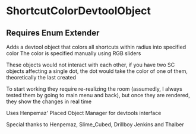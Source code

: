 # ShortcutColorDevtoolObject
## Requires Enum Extender
 Adds a devtool object that colors all shortcuts within radius into specified color
 The color is specified manually using RGB sliders

 These objects would not interact with each other, if you have two SC objects affecting a single dot, the dot would take the color of one of them, theoretically the last created

 To start working they require re-realizing the room (assumedly, I always tested them by going to main menu and back), but once they are rendered, they show the changes in real time
 
 Uses Henpemaz' Placed Object Manager for devtools interface

 Special thanks to Henpemaz, Slime_Cubed, Drillboy Jenkins and Thalber